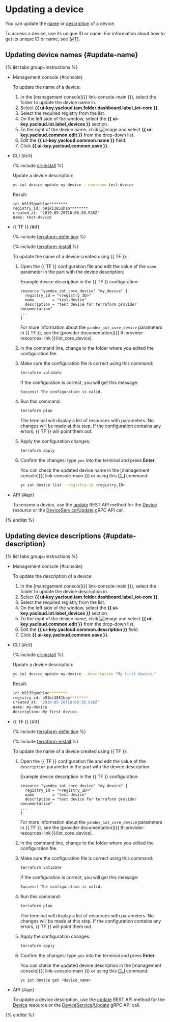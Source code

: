 # Updating a device

You can update the [name](device-update.md#update-name) or [description](device-update.md#update-description) of a device.

To access a device, use its unique ID or name. For information about how to get its unique ID or name, see [{#T}](device-list.md).

## Updating device names {#update-name}

{% list tabs group=instructions %}

- Management console {#console}

   To update the name of a device:

   1. In the [management console]({{ link-console-main }}), select the folder to update the device name in.
   1. Select **{{ ui-key.yacloud.iam.folder.dashboard.label_iot-core }}**.
   1. Select the required registry from the list.
   1. On the left side of the window, select the **{{ ui-key.yacloud.iot.label_devices }}** section.
   1. To the right of the device name, click ![image](../../../_assets/console-icons/ellipsis.svg) and select **{{ ui-key.yacloud.common.edit }}** from the drop-down list.
   1. Edit the **{{ ui-key.yacloud.common.name }}** field.
   1. Click **{{ ui-key.yacloud.common.save }}**.

- CLI {#cli}

  {% include [cli-install](../../../_includes/cli-install.md) %}

  Update a device description:

  ```bash
  yc iot device update my-device --new-name test-device
  ```

  Result:
  ```text
  id: b9135goeh1uc********
  registry_id: b91ki3851hab********
  created_at: "2019-05-28T16:08:30.938Z"
  name: test-device
  ```

- {{ TF }} {#tf}

  {% include [terraform-definition](../../../_tutorials/_tutorials_includes/terraform-definition.md) %}
  
  {% include [terraform-install](../../../_includes/terraform-install.md) %}

  To update the name of a device created using {{ TF }}:
  
  1. Open the {{ TF }} configuration file and edit the value of the `name` parameter in the part with the device description:

      Example device description in the {{ TF }} configuration:

      ```hcl
      resource "yandex_iot_core_device" "my_device" {
        registry_id = "<registry_ID>"
        name        = "test-device"
        description = "test device for terraform provider documentation"
      ...
      }
      ```

      For more information about the `yandex_iot_core_device` parameters in {{ TF }}, see the [provider documentation]({{ tf-provider-resources-link }}/iot_core_device).
  1. In the command line, change to the folder where you edited the configuration file.
  1. Make sure the configuration file is correct using this command:

      ```bash
      terraform validate
      ```

      If the configuration is correct, you will get this message:
     
      ```bash
      Success! The configuration is valid.
      ```

  1. Run this command:

      ```bash
      terraform plan
      ```

      The terminal will display a list of resources with parameters. No changes will be made at this step. If the configuration contains any errors, {{ TF }} will point them out.
  1. Apply the configuration changes:

      ```bash
      terraform apply
      ```

  1. Confirm the changes: type `yes` into the terminal and press **Enter**.

      You can check the updated device name in the [management console]({{ link-console-main }}) or using this [CLI](../../../cli/quickstart.md) command:

      ```bash
      yc iot device list --registry-id <registry_ID>
      ```

- API {#api}

  To rename a device, use the [update](../../api-ref/Device/update.md) REST API method for the [Device](../../api-ref/Device/index.md) resource or the [DeviceService/Update](../../api-ref/grpc/Device/update.md) gRPC API call.

{% endlist %}

## Updating device descriptions {#update-description}

{% list tabs group=instructions %}

- Management console {#console}

   To update the description of a device:

   1. In the [management console]({{ link-console-main }}), select the folder to update the device description in.
   1. Select **{{ ui-key.yacloud.iam.folder.dashboard.label_iot-core }}**.
   1. Select the required registry from the list.
   1. On the left side of the window, select the **{{ ui-key.yacloud.iot.label_devices }}** section.
   1. To the right of the device name, click ![image](../../../_assets/console-icons/ellipsis.svg) and select **{{ ui-key.yacloud.common.edit }}** from the drop-down list.
   1. Edit the **{{ ui-key.yacloud.common.description }}** field.
   1. Click **{{ ui-key.yacloud.common.save }}**.

- CLI {#cli}

  {% include [cli-install](../../../_includes/cli-install.md) %}

  Update a device description:

  ```bash
  yc iot device update my-device --description "My first device."
  ```

  Result:
  
  ```bash
  id: b9135goeh1uc********
  registry_id: b91ki3851hab********
  created_at: "2019-05-28T16:08:30.938Z"
  name: my-device
  description: My first device.
  ```

- {{ TF }} {#tf}

  {% include [terraform-definition](../../../_tutorials/_tutorials_includes/terraform-definition.md) %}
  
  {% include [terraform-install](../../../_includes/terraform-install.md) %}

  To update the name of a device created using {{ TF }}:
  
  1. Open the {{ TF }} configuration file and edit the value of the `description` parameter in the part with the device description.

      Example device description in the {{ TF }} configuration:

      ```hcl
      resource "yandex_iot_core_device" "my_device" {
        registry_id = "<registry_ID>"
        name        = "test-device"
        description = "test device for terraform provider documentation"
      ...
      }
      ```

      For more information about the `yandex_iot_core_device` parameters in {{ TF }}, see the [provider documentation]({{ tf-provider-resources-link }}/iot_core_device).
  1. In the command line, change to the folder where you edited the configuration file.
  1. Make sure the configuration file is correct using this command:

      ```bash
      terraform validate
      ```

      If the configuration is correct, you will get this message:
     
      ```bash
      Success! The configuration is valid.
      ```

  1. Run this command:

      ```bash
      terraform plan
      ```

      The terminal will display a list of resources with parameters. No changes will be made at this step. If the configuration contains any errors, {{ TF }} will point them out.
  1. Apply the configuration changes:

      ```bash
      terraform apply
      ```

  1. Confirm the changes: type `yes` into the terminal and press **Enter**.

      You can check the updated device description in the [management console]({{ link-console-main }}) or using this [CLI](../../../cli/quickstart.md) command:

      ```bash
      yc iot device get <device_name>
      ```

- API {#api}

  To update a device description, use the [update](../../api-ref/Device/update.md) REST API method for the [Device](../../api-ref/Device/index.md) resource or the [DeviceService/Update](../../api-ref/grpc/Device/update.md) gRPC API call.

{% endlist %}